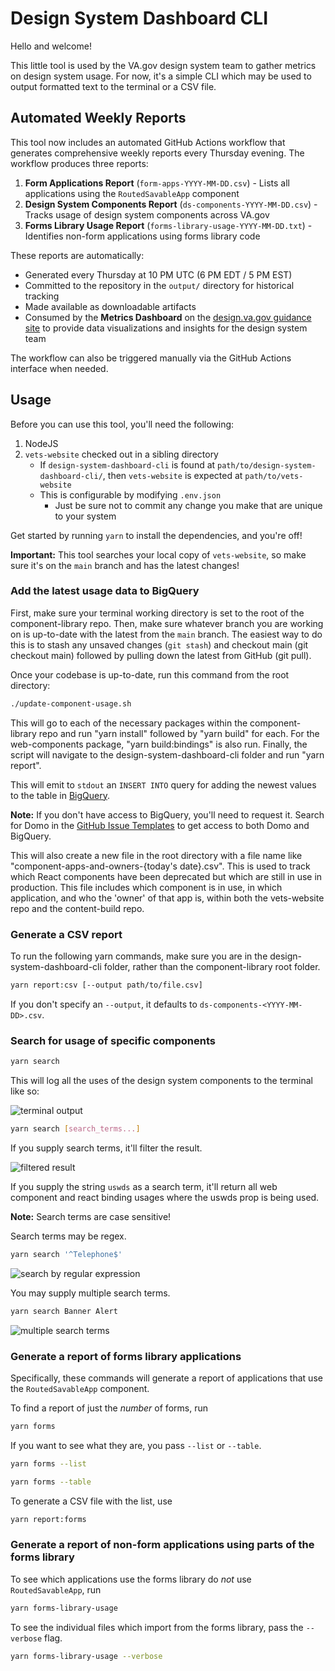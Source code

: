 # Design System Dashboard CLI

Hello and welcome!

This little tool is used by the VA.gov design system team to gather metrics on
design system usage. For now, it's a simple CLI which may be used to output
formatted text to the terminal or a CSV file.

## Automated Weekly Reports

This tool now includes an automated GitHub Actions workflow that generates comprehensive weekly reports every Thursday evening. The workflow produces three reports:

1. **Form Applications Report** (`form-apps-YYYY-MM-DD.csv`) - Lists all applications using the `RoutedSavableApp` component
2. **Design System Components Report** (`ds-components-YYYY-MM-DD.csv`) - Tracks usage of design system components across VA.gov
3. **Forms Library Usage Report** (`forms-library-usage-YYYY-MM-DD.txt`) - Identifies non-form applications using forms library code

These reports are automatically:

- Generated every Thursday at 10 PM UTC (6 PM EDT / 5 PM EST)
- Committed to the repository in the `output/` directory for historical tracking
- Made available as downloadable artifacts
- Consumed by the **Metrics Dashboard** on the [design.va.gov guidance site](https://design.va.gov/about/metrics/) to provide data visualizations and insights for the design system team

The workflow can also be triggered manually via the GitHub Actions interface when needed.

## Usage

Before you can use this tool, you'll need the following:

1. NodeJS
1. `vets-website` checked out in a sibling directory
   - If `design-system-dashboard-cli` is found at
     `path/to/design-system-dashboard-cli/`, then `vets-website` is expected at
     `path/to/vets-website`
   - This is configurable by modifying `.env.json`
     - Just be sure not to commit any change you make that are unique to your system

Get started by running `yarn` to install the dependencies, and you're off!

**Important:** This tool searches your local copy of `vets-website`, so make
sure it's on the `main` branch and has the latest changes!

### Add the latest usage data to BigQuery

First, make sure your terminal working directory is set to the root of the component-library repo. Then, make sure whatever branch you are working on is up-to-date with the latest from the `main` branch. The easiest way to do this is to stash any unsaved changes (`git stash`) and checkout main (git checkout main) followed by pulling down the latest from GitHub (git pull).

Once your codebase is up-to-date, run this command from the root directory:

```sh
./update-component-usage.sh
```

This will go to each of the necessary packages within the component-library repo and run "yarn install" followed by "yarn build" for each. For the web-components package, "yarn build:bindings" is also run. Finally, the script will navigate to the design-system-dashboard-cli folder and run "yarn report".

This will emit to `stdout` an `INSERT INTO` query for adding the newest values
to the table in [BigQuery](https://console.cloud.google.com/bigquery).

**Note:** If you don't have access to BigQuery, you'll need to request it.
Search for Domo in the [GitHub Issue
Templates](https://github.com/department-of-veterans-affairs/va.gov-team/issues/new/choose)
to get access to both Domo and BigQuery.

This will also create a new file in the root directory with a file name like "component-apps-and-owners-{today's date}.csv". This is used to track which React components have been deprecated but which are still in use in production. This file includes which component is in use, in which application, and who the 'owner' of that app is, within both the vets-website repo and the content-build repo.

### Generate a CSV report

To run the following yarn commands, make sure you are in the design-system-dashboard-cli folder, rather than the component-library root folder.

```sh
yarn report:csv [--output path/to/file.csv]
```

If you don't specify an `--output`, it defaults to
`ds-components-<YYYY-MM-DD>.csv`.

### Search for usage of specific components

```sh
yarn search
```

This will log all the uses of the design system components to the terminal like
so:

![terminal output](./img/terminal-output.png)

```sh
yarn search [search_terms...]
```

If you supply search terms, it'll filter the result.

![filtered result](./img/filtered-result.png)

If you supply the string `uswds` as a search term, it'll return all web component and react binding usages where the uswds prop is being used.

**Note:** Search terms are case sensitive!

Search terms may be regex.

```sh
yarn search '^Telephone$'
```

![search by regular expression](./img/regex-search.png)

You may supply multiple search terms.

```sh
yarn search Banner Alert
```

![multiple search terms](./img/multiple-search.png)

### Generate a report of forms library applications

Specifically, these commands will generate a report of applications that use the
`RoutedSavableApp` component.

To find a report of just the _number_ of forms, run

```sh
yarn forms
```

If you want to see what they are, you pass `--list` or `--table`.

```sh
yarn forms --list
```

```sh
yarn forms --table
```

To generate a CSV file with the list, use

```sh
yarn report:forms
```

### Generate a report of non-form applications using parts of the forms library

To see which applications use the forms library do _not_ use `RoutedSavableApp`,
run

```sh
yarn forms-library-usage
```

To see the individual files which import from the forms library, pass the
`--verbose` flag.

```sh
yarn forms-library-usage --verbose
```
